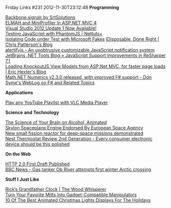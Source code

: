 Friday Links #231
2012-11-30T23:12:48
**Programming**

[Backbone.signalr by SrtSolutions](http://srtsolutions.github.com/backbone.signalr/)   
[ELMAH and MiniProfiler In ASP.NET MVC 4](http://odetocode.com/Blogs/scott/archive/2012/09/11/elmah-and-miniprofiler-in-asp-net-mvc-4.aspx)   
[Visual Studio 2012 Update 1 Now Available!](http://blogs.msdn.com/b/somasegar/archive/2012/11/26/visual-studio-2012-update-1-now-available.aspx)   
[Testing JavaScript with PhantomJS | Nettuts+](http://net.tutsplus.com/tutorials/javascript-ajax/testing-javascript-with-phantomjs/)   
[Isolating Code under Test with Microsoft Fakes](http://msdn.microsoft.com/en-us/library/hh549175(v=vs.110).aspx)   
[IDisposable, Done Right | Chris Patterson's Blog](http://lostechies.com/chrispatterson/2012/11/29/idisposable-done-right/)   
[alertifyjs - An unobtrusive customizable JavaScript notification system](http://fabien-d.github.com/alertify.js/)   
[JetBrains .NET Tools Blog » JavaScript Support Improvements in ReSharper 7.1](http://blogs.jetbrains.com/dotnet/2012/11/javascript-support-improvements-in-resharper-71/)   
[Loading KnockoutJS View Models from ASP.Net MVC, for faster page loads | Eric Hexter's Blog](http://lostechies.com/erichexter/2012/11/29/loading-knockout-view-models-from-asp-net-mvc/)   
[Math.NET Numerics v2.3.0 released, with improved F# support - Don Syme's WebLog on F# and Related Topics](http://blogs.msdn.com/b/dsyme/archive/2012/11/27/math-net-numerics-v2-3-0-released-with-improved-f-support.aspx)

**Applications**

[Play any YouTube Playlist with VLC Media Player](http://www.labnol.org/software/youtube-videos-in-vlc-player/26829/)

**Science and Technology**

[The Science of Your Brain on Alcohol, Animated](http://www.brainpickings.org/index.php/2012/11/27/your-brain-on-alcohol-animated/)   
[Skylon Spaceplane Engine Endorsed By European Space Agency](http://www.popsci.com/technology/article/2012-11/hypersonic-spaceplane-engine-grabs-another-esa-endorsement-moving-swiftly-toward-prototype)   
[New small fission reactor for deep-space missions demonstrated](http://www.gizmag.com/fission-reactor-space-mission/25178/)   
[Nest Thermostat Review 2nd Generation - Every consumer electronic device should be this polished](http://www.hanselman.com/blog/NestThermostatReview2ndGenerationEveryConsumerElectronicDeviceShouldBeThisPolished.aspx)

**On the Web**

[HTTP 2.0 First Draft Published](http://www.infoq.com/news/2012/11/http20-first-draft)   
[BBC News - Gas tanker Ob River attempts first winter Arctic crossing](http://www.bbc.co.uk/news/science-environment-20454757)

**Stuff I Just Like**

[Rick’s Grandfather Clock | The Wood Whisperer](http://www.thewoodwhisperer.com/viewer-projects/ricks-grandfather-clock/)   
[Turn Your Favorite Mitts Into Gadget-Compatible Manipulators](http://www.popsci.com/diy/article/2012-11/turn-your-favorite-mitts-gadget-compatible-manipulators)   
[10 Of The Best Animated Christmas Lights Displays For The Holidays](http://www.makeuseof.com/tag/10-best-animated-christmas-lights-displays-for-the-holidays/)
